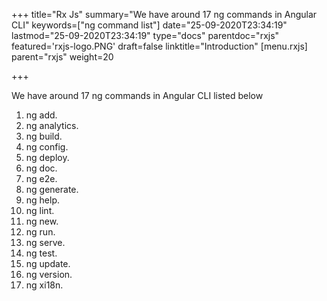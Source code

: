 +++
title="Rx Js"
summary="We have around 17 ng commands in Angular CLI"
keywords=["ng command list"]
date="25-09-2020T23:34:19"
lastmod="25-09-2020T23:34:19"
type="docs"
parentdoc="rxjs"
featured='rxjs-logo.PNG'
draft=false
linktitle="Introduction"
[menu.rxjs]
parent="rxjs"
weight=20

+++

We have around 17 ng commands in Angular CLI listed below

1. ng add.
2. ng analytics.
3. ng build.
4. ng config.
5. ng deploy.
6. ng doc.
7. ng e2e.
8. ng generate.
9. ng help.
10. ng lint.
11. ng new.
12. ng run.
13. ng serve.
14. ng test.
15. ng update.
16. ng version.
17. ng xi18n.